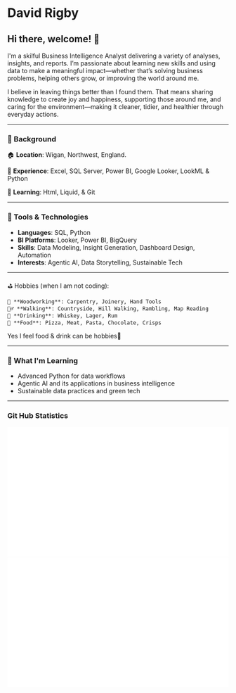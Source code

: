 # David Rigby

## Hi there, welcome! :wave:

I'm a skilful Business Intelligence Analyst delivering a variety of analyses, insights, and reports. I’m passionate about learning new skills and using data to make a meaningful impact—whether that’s solving business problems, helping others grow, or improving the world around me.

I believe in leaving things better than I found them. That means sharing knowledge to create joy and happiness, supporting those around me, and caring for the environment—making it cleaner, tidier, and healthier through everyday actions.

---

### 🏡 Background

🏠 **Location**: Wigan, Northwest, England.

💼 **Experience**: Excel, SQL Server, Power BI, Google Looker, LookML & Python

📖 **Learning**: Html, Liquid, & Git

---

### 🧰 Tools & Technologies
- **Languages**: SQL, Python
- **BI Platforms**: Looker, Power BI, BigQuery
- **Skills**: Data Modeling, Insight Generation, Dashboard Design, Automation
- **Interests**: Agentic AI, Data Storytelling, Sustainable Tech

---

⛳  Hobbies (when I am not coding):  
  
    🌲 **Woodworking**: Carpentry, Joinery, Hand Tools  
    🚶‍♂️ **Walking**: Countryside, Hill Walking, Rambling, Map Reading  
    🍺 **Drinking**: Whiskey, Lager, Rum  
    🍕 **Food**: Pizza, Meat, Pasta, Chocolate, Crisps  

Yes I feel food & drink can be hobbies🙂

---

### 🌱 What I'm Learning

- Advanced Python for data workflows
- Agentic AI and its applications in business intelligence
- Sustainable data practices and green tech  

---

### Git Hub Statistics

![](https://raw.githubusercontent.com/riggers1812/github-stats/master/generated/overview.svg#gh-dark-mode-only)
![](https://raw.githubusercontent.com/riggers1812/github-stats/master/generated/languages.svg#gh-dark-mode-only)


<!--
[![Anurag's GitHub stats](https://github-readme-stats.vercel.app/api?username=Riggers1812&count_private=true&show_icons=true&theme=tokyonight)](https://github.com/anuraghazra/github-readme-stats)


**Riggers1812/Riggers1812** is a ✨ _special_ ✨ repository because its `README.md` (this file) appears on your GitHub profile.

Here are some ideas to get you started:

- 🔭 I’m currently working on ...
- 🌱 I’m currently learning ...
- 👯 I’m looking to collaborate on ...
- 🤔 I’m looking for help with ...
- 💬 Ask me about ...
- 📫 How to reach me: ...
- 😄 Pronouns: ...
- ⚡ Fun fact: ...
-->

